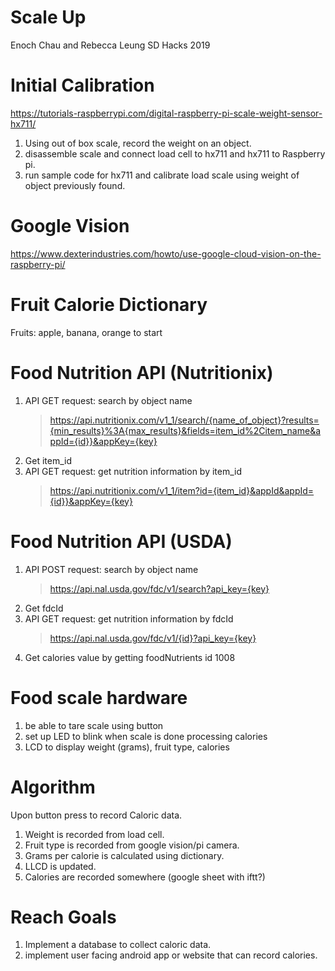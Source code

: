 # Scale Up
Enoch Chau and Rebecca Leung
SD Hacks 2019

# Initial Calibration
https://tutorials-raspberrypi.com/digital-raspberry-pi-scale-weight-sensor-hx711/
1. Using out of box scale, record the weight on an object.
2. disassemble scale and connect load cell to hx711 and hx711 to Raspberry pi.
3. run sample code for hx711 and calibrate load scale using weight of object previously found.

# Google Vision
https://www.dexterindustries.com/howto/use-google-cloud-vision-on-the-raspberry-pi/

# Fruit Calorie Dictionary
Fruits: apple, banana, orange to start

# Food Nutrition API (Nutritionix)
1. API GET request: search by object name
    > https://api.nutritionix.com/v1_1/search/{name_of_object}?results={min_results}%3A{max_results}&fields=item_id%2Citem_name&appId={id}}&appKey={key}
2. Get item_id
3. API GET request: get nutrition information by item_id
    > https://api.nutritionix.com/v1_1/item?id={item_id}&appId&appId={id}}&appKey={key}

# Food Nutrition API (USDA)
1. API POST request: search by object name
    > https://api.nal.usda.gov/fdc/v1/search?api_key={key}
2. Get fdcId
3. API GET request: get nutrition information by fdcId
    > https://api.nal.usda.gov/fdc/v1/{id}?api_key={key}
4. Get calories value by getting foodNutrients id 1008

# Food scale hardware
1. be able to tare scale using button
2. set up LED to blink when scale is done processing calories
3. LCD to display weight (grams), fruit type, calories

# Algorithm
Upon button press to record Caloric data.
1. Weight is recorded from load cell.
2. Fruit type is recorded from google vision/pi camera.
3. Grams per calorie is calculated using dictionary.
4. LLCD is updated.
5. Calories are recorded somewhere (google sheet with iftt?)

# Reach Goals
1. Implement a database to collect caloric data.
2. implement user facing android app or website that can record calories.
